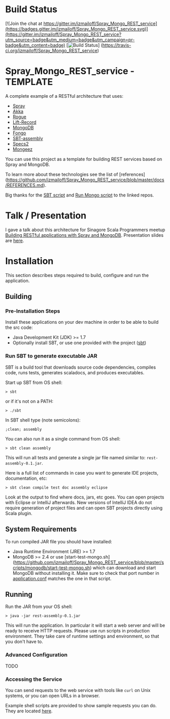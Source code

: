 # Build Status

[![Join the chat at https://gitter.im/izmailoff/Spray_Mongo_REST_service](https://badges.gitter.im/izmailoff/Spray_Mongo_REST_service.svg)](https://gitter.im/izmailoff/Spray_Mongo_REST_service?utm_source=badge&utm_medium=badge&utm_campaign=pr-badge&utm_content=badge)
[![Build Status](https://travis-ci.org/izmailoff/Spray_Mongo_REST_service.png?branch=master)]
(https://travis-ci.org/izmailoff/Spray_Mongo_REST_service)

# Spray_Mongo_REST_service - TEMPLATE
A complete example of a RESTful architecture that uses:

 * [Spray](https://github.com/spray/spray)
 * [Akka](https://github.com/akka/akka)
 * [Rogue](https://github.com/foursquare/rogue)
 * [Lift-Record](https://github.com/lift/framework)
 * [MongoDB](http://www.mongodb.org/)
 * [Fongo](https://github.com/fakemongo/fongo)
 * [SBT-assembly](https://github.com/softprops/assembly-sbt)
 * [Specs2](http://etorreborre.github.io/specs2/)
 * [Mongeez](https://github.com/secondmarket/mongeez)
 
You can use this project as a template for building REST services based on Spray and MongoDB.

To learn more about these technologies see the list of [references]
(https://github.com/izmailoff/Spray_Mongo_REST_service/blob/master/docs/REFERENCES.md).

Big thanks for the [SBT script](https://github.com/paulp/sbt-extras) and
[Run Mongo script](https://github.com/foursquare/rogue) to the linked repos.

# Talk / Presentation
I gave a talk about this architecture for Sinagore Scala Programmers meetup [Building RESTful applications with Spray and MongoDB](http://www.meetup.com/Singapore-Scala-Programmers/events/200860052/).
Presentation slides are [here](https://docs.google.com/presentation/d/1Z-npY1Hno4gyCnB5PN7KoDDBKnuusor_GwHgIwdwodg/edit?usp=sharing).

# Installation
This section describes steps required to build, configure and run the application.

## Building

### Pre-Installation Steps
Install these applications on your dev machine in order to be able to build the src code:

 * Java Development Kit (JDK) >= 1.7
 * Optionally install SBT, or use one provided with the project
 ([sbt](https://github.com/izmailoff/Spray_Mongo_REST_service/blob/master/sbt))

### Run SBT to generate executable JAR
SBT is a build tool that downloads source code dependencies, compiles code, runs tests,
generates scaladocs, and produces executables.

Start up SBT from OS shell:

    > sbt

or if it's not on a PATH:

    > ./sbt

In SBT shell type (note semicolons):

    ;clean; assembly

You can also run it as a single command from OS shell:

    > sbt clean assembly

This will run all tests and generate a single jar file named similar to: `rest-assembly-0.1.jar`.

Here is a full list of commands in case you want to generate IDE projects, documentation, etc:

    > sbt clean compile test doc assembly eclipse
    
Look at the output to find where docs, jars, etc goes. You can open projects with Eclipse or IntelliJ
afterwards. New versions of IntelliJ IDEA do not require generation of project files and can open
SBT projects directly using Scala plugin.

## System Requirements
To run compiled JAR file you should have installed:

 * Java Runtime Environment (JRE) >= 1.7
 * MongoDB >= 2.4 or use [start-test-mongo.sh]
 (https://github.com/izmailoff/Spray_Mongo_REST_service/blob/master/scripts/mongodb/start-test-mongo.sh)
 which can download and start MongoDB without installing it. Make sure to check that port number in
 [application.conf](https://github.com/izmailoff/Spray_Mongo_REST_service/blob/master/rest/src/main/resources/application.conf)
 matches the one in that script.

## Running
Run the JAR from your OS shell:

    > java -jar rest-assembly-0.1.jar
	
This will run the application. In particular it will start a web server and will be ready to receive
HTTP requests. Please use run scripts in production environment. They take care of runtime settings
and environment, so that you don't have to.

### Advanced Configuration
TODO

### Accessing the Service
You can send requests to the web service with tools like `curl` on Unix systems,
or you can open URLs in a browser.

Example shell scripts are provided to show sample requests you can do. They are located
[here](https://github.com/izmailoff/Spray_Mongo_REST_service/tree/master/scripts/requests).
